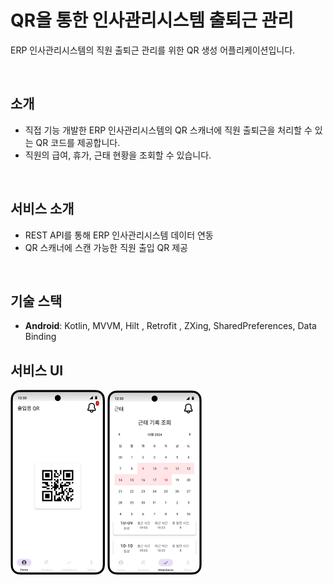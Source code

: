 # QR을 통한 인사관리시스템 출퇴근 관리
ERP 인사관리시스템의 직원 출퇴근 관리를 위한 QR 생성 어플리케이션입니다.

<br>

## 소개

- 직접 기능 개발한 ERP 인사관리시스템의 QR 스캐너에 직원 출퇴근을 처리할 수 있는 QR 코드를 제공합니다.
- 직원의 급여, 휴가, 근태 현황을 조회할 수 있습니다.

<br>

## 서비스 소개

- REST API를 통해 ERP 인사관리시스템 데이터 연동
- QR 스캐너에 스캔 가능한 직원 출입 QR 제공

<br>

## 기술 스택

- **Android**: Kotlin, MVVM, Hilt , Retrofit , ZXing, SharedPreferences, Data Binding


## 서비스 UI
<img src = "images/appinfo_1.png" width ="30%" /> <img src = "images/appinfo_2.png" width= "30%"/>
